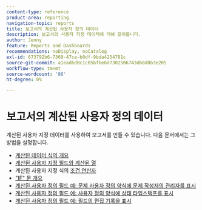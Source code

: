 ```yaml
---
content-type: reference
product-area: reporting
navigation-topic: reports
title: 보고서의 계산된 사용자 정의 데이터
description: 보고서의 사용자 지정 데이터에 대해 알아봅니다.
author: Jenny
feature: Reports and Dashboards
recommendations: noDisplay, noCatalog
exl-id: 673792b6-7369-47ce-b0df-9bda4254781c
source-git-commit: a1ead6d0c1c85bfbe6d7302506743db8d8b3e205
workflow-type: tm+mt
source-wordcount: '86'
ht-degree: 0%

---
```


# 보고서의 계산된 사용자 정의 데이터

계산된 사용자 지정 데이터를 사용하여 보고서를 만들 수 있습니다. 다음 문서에서는 그 방법을 설명합니다.

* [계산된 데이터 식의 개요](../../../reports-and-dashboards/reports/calc-cstm-data-reports/calculated-data-expressions.md)
* [계산된 사용자 지정 필드와 계산된 열](../../../reports-and-dashboards/reports/calc-cstm-data-reports/calculated-custom-fields-calculated-columns.md)
* 계산된 사용자 지정 식의 [조건 연산자](../../../reports-and-dashboards/reports/calc-cstm-data-reports/condition-operators-calculated-custom-expressions.md)
* [&quot;IF&quot; 문 개요](../../../reports-and-dashboards/reports/calc-cstm-data-reports/if-statements-overview.md)
* [계산된 사용자 정의 필드 예: 문제 사용자 정의 양식에 문제 작성자의 관리자를 표시](../../../reports-and-dashboards/reports/calc-cstm-data-reports/custom-field-manager-issue-creator-on-issue-form.md)
* [계산된 사용자 정의 필드 예: 사용자 정의 양식에 상태 타임스탬프를 표시](../../../reports-and-dashboards/reports/calc-cstm-data-reports/example-status-timestamp-in-calculated-field.md)
* [계산된 사용자 정의 필드 예: 필드의 편집 기록을 표시](../../../reports-and-dashboards/reports/calc-cstm-data-reports/calculated-field-example-edit-history-of-another-field.md)
  <!--outdated: * [Basic Report Creation Program for the new Workfront experience](https://one.workfront.com/s/basic-report-creation-program)-->
